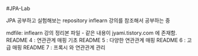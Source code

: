 #JPA-Lab

JPA 공부하고 실험해보는 repository
inflearn 강의를 참조해서 공부하는 중

mdfile: inflearn 강의 정리본 파일 - 같은 내용이 jyami.tistory.com 에 존재함.
README 4 : 연관관계 매핑 기초
README 5 : 다양한 연관관계 매핑 
README 6 : 고급 매핑
README 7 : 프록시 와 연관관계 관리